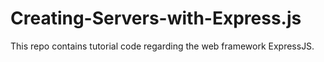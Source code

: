 # Creating-Servers-with-Express.js
This repo contains tutorial code regarding the web framework ExpressJS.
